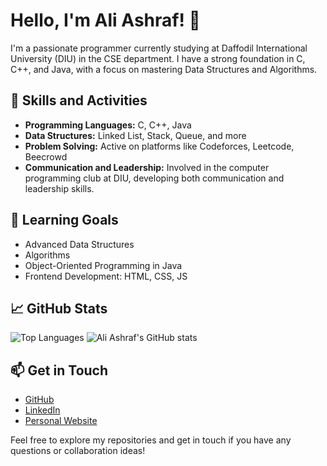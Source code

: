 # Hello, I'm Ali Ashraf! 👋

I'm a passionate programmer currently studying at Daffodil International University (DIU) in the CSE department. I have a strong foundation in C, C++, and Java, with a focus on mastering Data Structures and Algorithms.

## 🚀 Skills and Activities

- **Programming Languages:** C, C++, Java
- **Data Structures:** Linked List, Stack, Queue, and more
- **Problem Solving:** Active on platforms like Codeforces, Leetcode, Beecrowd
- **Communication and Leadership:** Involved in the computer programming club at DIU, developing both communication and leadership skills.

## 🌱 Learning Goals

- Advanced Data Structures
- Algorithms
- Object-Oriented Programming in Java
- Frontend Development: HTML, CSS, JS

## 📈 GitHub Stats

![Top Languages](https://github-readme-stats.vercel.app/api/top-langs/?username=Ashraf1551&layout=compact&theme=radical)
![Ali Ashraf's GitHub stats](https://github-readme-stats.vercel.app/api?username=Ashraf1551&show_icons=true&theme=radical)

## 📫 Get in Touch

- [GitHub](https://github.com/Ashraf1551)
- [LinkedIn](https://www.linkedin.com/in/aliashraf1551/)
- [Personal Website](your-personal-website)

Feel free to explore my repositories and get in touch if you have any questions or collaboration ideas!

